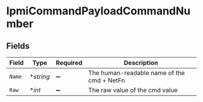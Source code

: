 # IpmiCommandPayloadCommandNumber


## Fields

| Field                                      | Type                                       | Required                                   | Description                                |
| ------------------------------------------ | ------------------------------------------ | ------------------------------------------ | ------------------------------------------ |
| `Name`                                     | **string*                                  | :heavy_minus_sign:                         | The human-readable name of the cmd + NetFn |
| `Raw`                                      | **int*                                     | :heavy_minus_sign:                         | The raw value of the cmd value             |